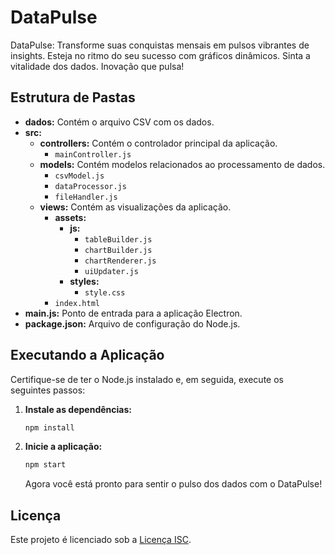 # DataPulse

DataPulse: Transforme suas conquistas mensais em pulsos vibrantes de insights. Esteja no ritmo do seu sucesso com gráficos dinâmicos. Sinta a vitalidade dos dados. Inovação que pulsa!

## Estrutura de Pastas

- **dados:** Contém o arquivo CSV com os dados.
- **src:**
    - **controllers:** Contém o controlador principal da aplicação.
        - `mainController.js`
    - **models:** Contém modelos relacionados ao processamento de dados.
        - `csvModel.js`
        - `dataProcessor.js`
        - `fileHandler.js`
    - **views:** Contém as visualizações da aplicação.
        - **assets:**
            - **js:**
                - `tableBuilder.js`
                - `chartBuilder.js`
                - `chartRenderer.js`
                - `uiUpdater.js`
            - **styles:**
              - `style.css`
        - `index.html`
- **main.js:** Ponto de entrada para a aplicação Electron.
- **package.json:** Arquivo de configuração do Node.js.

## Executando a Aplicação

Certifique-se de ter o Node.js instalado e, em seguida, execute os seguintes passos:

1. **Instale as dependências:**
   ```bash
   npm install
   ```

2. **Inicie a aplicação:**
   ```bash
   npm start
   ```

   Agora você está pronto para sentir o pulso dos dados com o DataPulse!

## Licença

Este projeto é licenciado sob a [Licença ISC](LICENSE).

